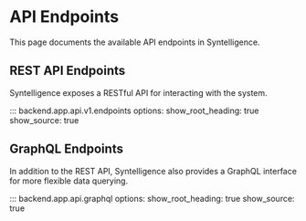 # API Endpoints

This page documents the available API endpoints in Syntelligence.

## REST API Endpoints

Syntelligence exposes a RESTful API for interacting with the system.

::: backend.app.api.v1.endpoints
    options:
      show_root_heading: true
      show_source: true

## GraphQL Endpoints

In addition to the REST API, Syntelligence also provides a GraphQL interface for more flexible data querying.

::: backend.app.api.graphql
    options:
      show_root_heading: true
      show_source: true
